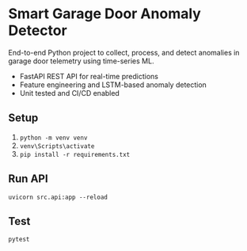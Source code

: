 # Smart Garage Door Anomaly Detector

End-to-end Python project to collect, process, and detect anomalies in garage door telemetry using time-series ML.

- FastAPI REST API for real-time predictions
- Feature engineering and LSTM-based anomaly detection
- Unit tested and CI/CD enabled

## Setup
1. `python -m venv venv`
2. `venv\Scripts\activate`
3. `pip install -r requirements.txt`

## Run API
`uvicorn src.api:app --reload`

## Test
`pytest`